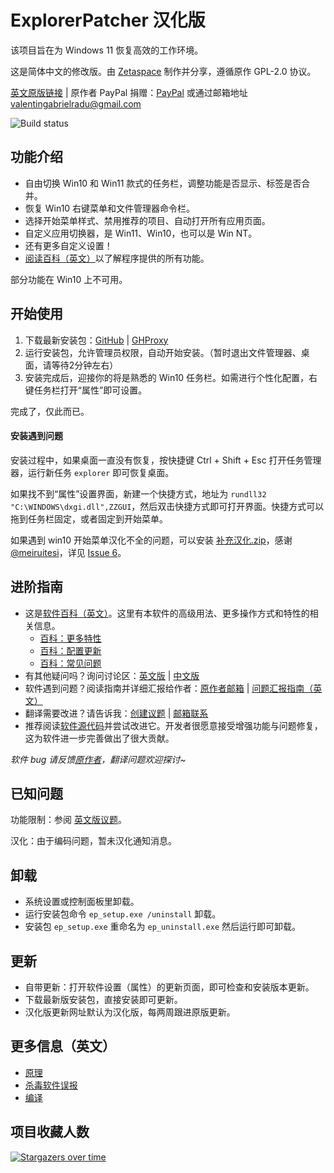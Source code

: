 # ExplorerPatcher 汉化版
该项目旨在为 Windows 11 恢复高效的工作环境。

这是简体中文的修改版。由 [Zetaspace](https://github.com/ZetaSp) 制作并分享，遵循原作 GPL-2.0 协议。

[英文原版链接](https://github.com/valinet/ExplorerPatcher) | 原作者 PayPal 捐赠：[PayPal](https://www.paypal.com/donate?business=valentingabrielradu%40gmail.com&no_recurring=0&item_name=ExplorerPatcher&currency_code=EUR) 或通过邮箱地址 valentingabrielradu@gmail.com

![Build status](https://github.com/ZetaSp/ExplorerPatcher/actions/workflows/build.yml/badge.svg)

## 功能介绍

* 自由切换 Win10 和 Win11 款式的任务栏，调整功能是否显示、标签是否合并。
* 恢复 Win10 右键菜单和文件管理器命令栏。
* 选择开始菜单样式、禁用推荐的项目、自动打开所有应用页面。
* 自定义应用切换器，是 Win11、Win10，也可以是 Win NT。
* 还有更多自定义设置！
* [阅读百科（英文）](https://github.com/valinet/ExplorerPatcher/wiki/All-features)以了解程序提供的所有功能。

部分功能在 Win10 上不可用。

## 开始使用

1. 下载最新安装包：[GitHub](https://github.com/ZetaSp/ExplorerPatcher/releases/latest/download/ep_setup.exe) | [GHProxy](https://ghproxy.com/https://github.com/ZetaSp/ExplorerPatcher/releases/latest/download/ep_setup.exe)
2. 运行安装包，允许管理员权限，自动开始安装。（暂时退出文件管理器、桌面，请等待2分钟左右）
3. 安装完成后，迎接你的将是熟悉的 Win10 任务栏。如需进行个性化配置，右键任务栏打开“属性”即可设置。

完成了，仅此而已。

#### 安装遇到问题

安装过程中，如果桌面一直没有恢复，按快捷键 Ctrl + Shift + Esc 打开任务管理器，运行新任务 `explorer` 即可恢复桌面。

如果找不到“属性”设置界面，新建一个快捷方式，地址为 `rundll32 "C:\WINDOWS\dxgi.dll",ZZGUI`，然后双击快捷方式即可打开界面。快捷方式可以拖到任务栏固定，或者固定到开始菜单。

如果遇到 win10 开始菜单汉化不全的问题，可以安装 [补充汉化.zip](https://github.com/ZetaSp/ExplorerPatcher/files/9639911/ExplorerPatcher.zip)，感谢 [@meiruitesi](https://github.com/meiruitesi)，详见 [Issue 6](https://github.com/ZetaSp/ExplorerPatcher/issues/6#issuecomment-1236125461)。

## 进阶指南

* 这是[软件百科（英文）](https://github.com/valinet/ExplorerPatcher/wiki)。这里有本软件的高级用法、更多操作方式和特性的相关信息。
  * [百科：更多特性](https://github.com/valinet/ExplorerPatcher/wiki/All-features)
  * [百科：配置更新](https://github.com/valinet/ExplorerPatcher/wiki/Configure-updates)
  * [百科：常见问题](https://github.com/valinet/ExplorerPatcher/wiki/Frequently-asked-questions)
* 有其他疑问吗？询问讨论区：[英文版](https://github.com/valinet/ExplorerPatcher/discussions) | [中文版](https://github.com/ZetaSp/ExplorerPatcher/discussions)
* 软件遇到问题？阅读指南并详细汇报给作者：[原作者邮箱](mailto://valentingabrielradu@gmail.com) | [问题汇报指南（英文）](https://github.com/valinet/ExplorerPatcher/wiki/Reporting-problems)
* 翻译需要改进？请告诉我：[创建议题](https://github.com/ZetaSp/ExplorerPatcher/discussions) | [邮箱联系](mailto:zetaspace@outlook.com)
* 推荐阅读[软件源代码](https://github.com/valinet/ExplorerPatcher/tree/master)并尝试改进它。开发者很愿意接受增强功能与问题修复，这为软件进一步完善做出了很大贡献。

_软件 bug 请反馈[原作者](mailto://valentingabrielradu@gmail.com)，翻译问题欢迎探讨~_

## 已知问题

功能限制：参阅 [英文版议题](https://github.com/valinet/ExplorerPatcher/issues)。

汉化：由于编码问题，暂未汉化通知消息。

## 卸载

* 系统设置或控制面板里卸载。
* 运行安装包命令 `ep_setup.exe /uninstall` 卸载。
* 安装包 `ep_setup.exe` 重命名为 `ep_uninstall.exe` 然后运行即可卸载。

## 更新

* 自带更新：打开软件设置（属性）的更新页面，即可检查和安装版本更新。
* 下载最新版安装包，直接安装即可更新。
* 汉化版更新网址默认为汉化版，每两周跟进原版更新。

## 更多信息（英文）

* [原理](https://github.com/valinet/ExplorerPatcher/wiki/How-does-it-work)
* [杀毒软件误报](https://github.com/valinet/ExplorerPatcher/wiki/Antivirus-false-positives)
* [编译](https://github.com/valinet/ExplorerPatcher/wiki/Compiling)

## 项目收藏人数

[![Stargazers over time](https://starchart.cc/ZetaSp/ExplorerPatcher.svg)](https://starchart.cc/ZetaSp/ExplorerPatcher)
